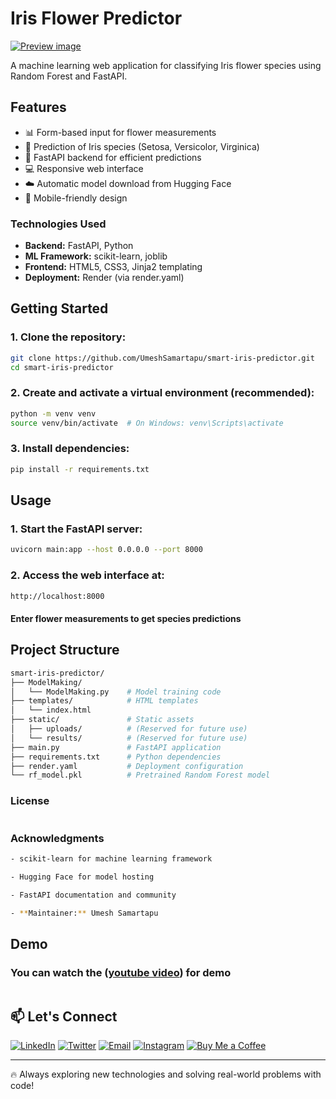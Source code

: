 # Iris Flower Predictor

[![Preview image](https://via.placeholder.com/800x400.png?text=Add+Screenshot+Here)](https://example.com)

A machine learning web application for classifying Iris flower species using Random Forest and FastAPI.

## Features

- 📊 Form-based input for flower measurements
- 🔮 Prediction of Iris species (Setosa, Versicolor, Virginica)
- 🚀 FastAPI backend for efficient predictions
- 💻 Responsive web interface
- ☁️ Automatic model download from Hugging Face
- 📱 Mobile-friendly design

### Technologies Used

- **Backend:** FastAPI, Python
- **ML Framework:** scikit-learn, joblib
- **Frontend:** HTML5, CSS3, Jinja2 templating
- **Deployment:** Render (via render.yaml)

## Getting Started 

### 1. Clone the repository:
```bash
git clone https://github.com/UmeshSamartapu/smart-iris-predictor.git
cd smart-iris-predictor
```

### 2. Create and activate a virtual environment (recommended):
```bash
python -m venv venv
source venv/bin/activate  # On Windows: venv\Scripts\activate
```

### 3. Install dependencies:
```bash
pip install -r requirements.txt
```

## Usage

### 1. Start the FastAPI server:
```bash
uvicorn main:app --host 0.0.0.0 --port 8000
```

### 2. Access the web interface at:
```bash
http://localhost:8000
```
#### Enter flower measurements to get species predictions

## Project Structure

```bash
smart-iris-predictor/
├── ModelMaking/
│   └── ModelMaking.py    # Model training code
├── templates/            # HTML templates
│   └── index.html
├── static/               # Static assets
│   ├── uploads/          # (Reserved for future use)
│   └── results/          # (Reserved for future use)
├── main.py               # FastAPI application
├── requirements.txt      # Python dependencies
├── render.yaml           # Deployment configuration
└── rf_model.pkl          # Pretrained Random Forest model
```

### License
```bash

```

### Acknowledgments
```bash
- scikit-learn for machine learning framework

- Hugging Face for model hosting

- FastAPI documentation and community

- **Maintainer:** Umesh Samartapu

```

## Demo 
### You can watch the ([youtube video](    )) for demo
<p align="center">
  <img src=" " />
</p>



## 📫 Let's Connect

[![LinkedIn](https://img.shields.io/badge/-LinkedIn-0077B5?style=flat-square&logo=linkedin&logoColor=white)](https://www.linkedin.com/in/umeshsamartapu/)
[![Twitter](https://img.shields.io/badge/-Twitter-1DA1F2?style=flat-square&logo=twitter&logoColor=white)](https://x.com/umeshsamartapu)
[![Email](https://img.shields.io/badge/-Email-D14836?style=flat-square&logo=gmail&logoColor=white)](mailto:umeshsamartapu@gmail.com)
[![Instagram](https://img.shields.io/badge/-Instagram-E4405F?style=flat-square&logo=instagram&logoColor=white)](https://www.instagram.com/umeshsamartapu/)
[![Buy Me a Coffee](https://img.shields.io/badge/-Buy%20Me%20a%20Coffee-FBAD19?style=flat-square&logo=buymeacoffee&logoColor=black)](https://www.buymeacoffee.com/umeshsamartapu)

---

🔥 Always exploring new technologies and solving real-world problems with code!
